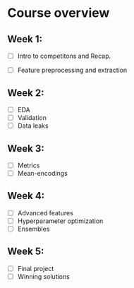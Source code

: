 # Course overview

## Week 1:
  - [ ] Intro to competitons and Recap.
  
  - [ ] Feature preprocessing and extraction

## Week 2:
  - [ ] EDA
  - [ ] Validation
  - [ ] Data leaks

## Week 3:
  - [ ] Metrics
  - [ ] Mean-encodings

## Week 4:
  - [ ] Advanced features
  - [ ] Hyperparameter optimization
  - [ ] Ensembles
  
## Week 5:
  - [ ] Final project
  - [ ] Winning solutions